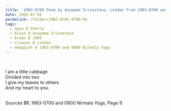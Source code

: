 ```yaml
---
title: '1983-0700 Poem by Anupama Srivastava, London from 1983-0700 and 0800 Nirmala Yoga, Page 9'
date: 1983-07-01
permalink: /folder/1983-0701-0700-AS
tags:
  - aqua @ Poetry
  - black @ Anupama Srivastava
  - brown @ 1983
  - crimson @ London
  - deeppink @ 1983-0700 and 0800 Nirmala Yoga
---
```


<br>

<p>
I am a little cabbage<br>
Divided into two<br>
I give my leaves to others<br>
And my heart to you.<br>
</p>

<br>

<wave-list>
<list-title color="DarkSeaGreen" width="55">Sources</list-title>
  <list-item color="BlanchedAlmond"  width="280"><b>S1. </b> 1983-0700 and 0800 Nirmala Yoga, Page 9.</list-item>
</wave-list>